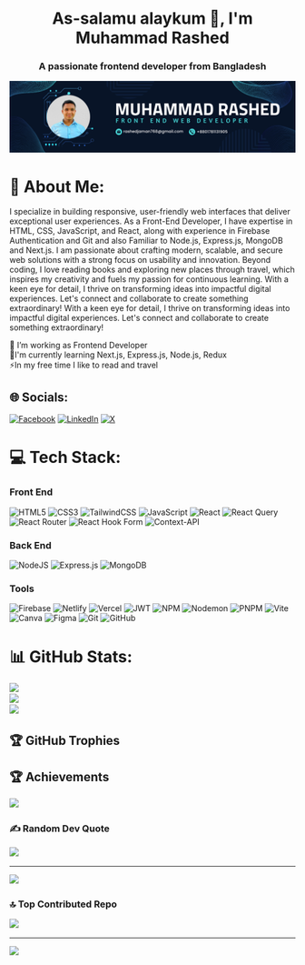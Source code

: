 <h1 align="center">As-salamu alaykum 🤝, I'm Muhammad Rashed</h1>
<h3 align="center">A passionate frontend developer from Bangladesh</h3>

![profile image](./image/banner.png)

# 💫 About Me:
I specialize in building responsive, user-friendly web interfaces that deliver exceptional user experiences. As a Front-End Developer, I have expertise in HTML, CSS, JavaScript, and React, along with experience in Firebase Authentication and Git and also Familiar to Node.js, Express.js, MongoDB and Next.js. I am passionate about crafting modern, scalable, and secure web solutions with a strong focus on usability and innovation. Beyond coding, I love reading books and exploring new places through travel, which inspires my creativity and fuels my passion for continuous learning. With a keen eye for detail, I thrive on transforming ideas into impactful digital experiences. Let's connect and collaborate to create something extraordinary! With a keen eye for detail, I thrive on transforming ideas into impactful digital experiences. Let's connect and collaborate to create something extraordinary!

🔭 I’m working as Frontend Developer<br>🌱I'm currently learning Next.js, Express.js, Node.js, Redux<br>⚡In my free time I like to read and travel


## 🌐 Socials:

[![Facebook](https://img.shields.io/badge/Facebook-%231877F2.svg?logo=Facebook&logoColor=white)](https://facebook.com/mrasheed21) [![LinkedIn](https://img.shields.io/badge/LinkedIn-%230077B5.svg?logo=linkedin&logoColor=white)](https://linkedin.com/in/mrashed21) [![X](https://img.shields.io/badge/X-black.svg?logo=X&logoColor=white)](https://x.com/mrashed_21)

# 💻 Tech Stack:

<h3>Front End</h3>

![HTML5](https://img.shields.io/badge/html5-%23E34F26.svg?style=for-the-badge&logo=html5&logoColor=white) ![CSS3](https://img.shields.io/badge/css3-%231572B6.svg?style=for-the-badge&logo=css3&logoColor=white) ![TailwindCSS](https://img.shields.io/badge/tailwindcss-%2338B2AC.svg?style=for-the-badge&logo=tailwind-css&logoColor=white) ![JavaScript](https://img.shields.io/badge/javascript-%23323330.svg?style=for-the-badge&logo=javascript&logoColor=%23F7DF1E) ![React](https://img.shields.io/badge/react-%2320232a.svg?style=for-the-badge&logo=react&logoColor=%2361DAFB) ![React Query](https://img.shields.io/badge/-React%20Query-FF4154?style=for-the-badge&logo=react%20query&logoColor=white) ![React Router](https://img.shields.io/badge/React_Router-CA4245?style=for-the-badge&logo=react-router&logoColor=white) ![React Hook Form](https://img.shields.io/badge/React%20Hook%20Form-%23EC5990.svg?style=for-the-badge&logo=reacthookform&logoColor=white) ![Context-API](https://img.shields.io/badge/Context--Api-000000?style=for-the-badge&logo=react)

<h3> Back End </h3>

![NodeJS](https://img.shields.io/badge/node.js-6DA55F?style=for-the-badge&logo=node.js&logoColor=white) ![Express.js](https://img.shields.io/badge/express.js-%23404d59.svg?style=for-the-badge&logo=express&logoColor=%2361DAFB) ![MongoDB](https://img.shields.io/badge/MongoDB-%234ea94b.svg?style=for-the-badge&logo=mongodb&logoColor=white)

<h3> Tools</h3>

![Firebase](https://img.shields.io/badge/firebase-%23039BE5.svg?style=for-the-badge&logo=firebase) ![Netlify](https://img.shields.io/badge/netlify-%23000000.svg?style=for-the-badge&logo=netlify&logoColor=#00C7B7) ![Vercel](https://img.shields.io/badge/vercel-%23000000.svg?style=for-the-badge&logo=vercel&logoColor=white) ![JWT](https://img.shields.io/badge/JWT-black?style=for-the-badge&logo=JSON%20web%20tokens) ![NPM](https://img.shields.io/badge/NPM-%23CB3837.svg?style=for-the-badge&logo=npm&logoColor=white) ![Nodemon](https://img.shields.io/badge/NODEMON-%23323330.svg?style=for-the-badge&logo=nodemon&logoColor=%BBDEAD) ![PNPM](https://img.shields.io/badge/pnpm-%234a4a4a.svg?style=for-the-badge&logo=pnpm&logoColor=f69220) ![Vite](https://img.shields.io/badge/vite-%23646CFF.svg?style=for-the-badge&logo=vite&logoColor=white) ![Canva](https://img.shields.io/badge/Canva-%2300C4CC.svg?style=for-the-badge&logo=Canva&logoColor=white) ![Figma](https://img.shields.io/badge/figma-%23F24E1E.svg?style=for-the-badge&logo=figma&logoColor=white) ![Git](https://img.shields.io/badge/git-%23F05033.svg?style=for-the-badge&logo=git&logoColor=white) ![GitHub](https://img.shields.io/badge/github-%23121011.svg?style=for-the-badge&logo=github&logoColor=white)

# 📊 GitHub Stats:

![](https://github-readme-stats.vercel.app/api?username=mrashed21&theme=dark&hide_border=false&include_all_commits=true&count_private=true)<br/>
![](https://github-readme-streak-stats.herokuapp.com/?user=mrashed21&theme=dark&hide_border=false)<br/>
![](https://github-readme-stats.vercel.app/api/top-langs/?username=mrashed21&theme=dark&hide_border=false&include_all_commits=true&count_private=true&layout=compact)

## 🏆 GitHub Trophies
## 🏆 Achievements
![](https://github-profile-trophy.vercel.app/?username=mrashed21&theme=radical&no-frame=false&no-bg=false&margin-w=4)

### ✍️ Random Dev Quote
![](https://quotes-github-readme.vercel.app/api?type=horizontal&theme=radical)

---
[![](https://visitcount.itsvg.in/api?id=mrashed21&icon=0&color=0)](https://visitcount.itsvg.in)

### 🔝 Top Contributed Repo

![](https://github-contributor-stats.vercel.app/api?username=mrashed21&limit=5&theme=dark&combine_all_yearly_contributions=true)

---

[![](https://visitcount.itsvg.in/api?id=mrashed21&icon=0&color=0)](https://visitcount.itsvg.in)

<!-- Proudly created with GPRM ( https://gprm.itsvg.in ) -->

